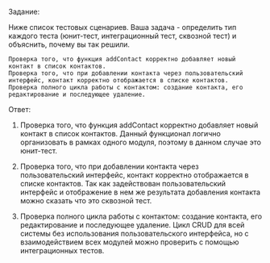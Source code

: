 Задание:

Ниже список тестовых сценариев. Ваша задача - определить тип каждого теста (юнит-тест, интеграционный тест, сквозной тест) и объяснить, почему вы так решили.

    Проверка того, что функция addContact корректно добавляет новый контакт в список контактов.
    Проверка того, что при добавлении контакта через пользовательский интерфейс, контакт корректно отображается в списке контактов.
    Проверка полного цикла работы с контактом: создание контакта, его редактирование и последующее удаление.

Ответ:

1. Проверка того, что функция addContact корректно добавляет новый контакт в список контактов.
    Данный функционал логично организовать в рамках одного модуля, поэтому в данном случае это юнит-тест.

2. Проверка того, что при добавлении контакта через пользовательский интерфейс, контакт корректно отображается в списке контактов.
    Так как задействован пользовательский интерфейс и отображение в нем же результата добавления контакта можно сказать что это сквозной тест.

3. Проверка полного цикла работы с контактом: создание контакта, его редактирование и последующее удаление.
    Цикл CRUD для всей системы без использования пользовательского интерфейса, но с взаимодействием всех модулей можно проверить с помощью интеграционных тестов.
    